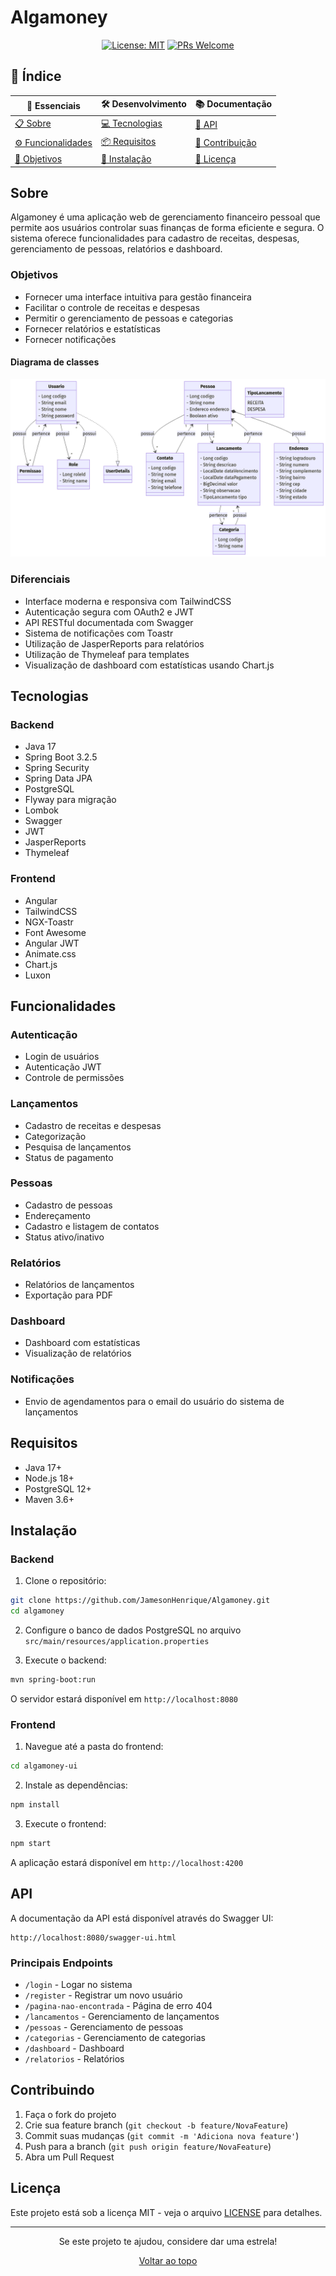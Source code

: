 # Algamoney

<div align="center">

[![License: MIT](https://img.shields.io/badge/License-MIT-yellow.svg)](https://opensource.org/licenses/MIT)
[![PRs Welcome](https://img.shields.io/badge/PRs-welcome-brightgreen.svg?style=flat-square)](http://makeapullrequest.com)

</div>

## 📑 Índice

<div align="center">

| 🌟 Essenciais                          | 🛠️ Desenvolvimento             | 📚 Documentação                  |
| -------------------------------------- | ------------------------------ | -------------------------------- |
| [📋 Sobre](#sobre)                     | [💻 Tecnologias](#tecnologias) | [📖 API](#api)                   |
| [⚙️ Funcionalidades](#funcionalidades) | [📦 Requisitos](#requisitos)   | [🤝 Contribuição](#contribuindo) |
| [🎯 Objetivos](#objetivos)             | [🔧 Instalação](#instalação)   | [📄 Licença](#licença)           |

</div>

## Sobre

Algamoney é uma aplicação web de gerenciamento financeiro pessoal que permite aos usuários controlar suas finanças de forma eficiente e segura. O sistema oferece funcionalidades para cadastro de receitas, despesas, gerenciamento de pessoas, relatórios e dashboard.

### Objetivos

- Fornecer uma interface intuitiva para gestão financeira
- Facilitar o controle de receitas e despesas
- Permitir o gerenciamento de pessoas e categorias
- Fornecer relatórios e estatísticas
- Fornecer notificações

#### Diagrama de classes
![Diagrama de classes](algamoney-ui/public/diagrama.png)

### Diferenciais

- Interface moderna e responsiva com TailwindCSS
- Autenticação segura com OAuth2 e JWT
- API RESTful documentada com Swagger
- Sistema de notificações com Toastr
- Utilização de JasperReports para relatórios
- Utilização de Thymeleaf para templates
- Visualização de dashboard com estatísticas usando Chart.js

## Tecnologias

### Backend

- Java 17
- Spring Boot 3.2.5
- Spring Security
- Spring Data JPA
- PostgreSQL
- Flyway para migração
- Lombok
- Swagger
- JWT
- JasperReports
- Thymeleaf



### Frontend

- Angular
- TailwindCSS
- NGX-Toastr
- Font Awesome
- Angular JWT
- Animate.css
- Chart.js
- Luxon

## Funcionalidades

### Autenticação

- Login de usuários
- Autenticação JWT
- Controle de permissões

### Lançamentos

- Cadastro de receitas e despesas
- Categorização
- Pesquisa de lançamentos
- Status de pagamento

### Pessoas

- Cadastro de pessoas
- Endereçamento
- Cadastro e listagem de contatos
- Status ativo/inativo

### Relatórios

- Relatórios de lançamentos
- Exportação para PDF

### Dashboard

- Dashboard com estatísticas
- Visualização de relatórios

### Notificações

- Envio de agendamentos para o email do usuário do sistema de lançamentos

## Requisitos

- Java 17+
- Node.js 18+
- PostgreSQL 12+
- Maven 3.6+

## Instalação

### Backend

1. Clone o repositório:

```bash
git clone https://github.com/JamesonHenrique/Algamoney.git
cd algamoney
```

2. Configure o banco de dados PostgreSQL no arquivo `src/main/resources/application.properties`

3. Execute o backend:

```bash
mvn spring-boot:run
```

O servidor estará disponível em `http://localhost:8080`

### Frontend

1. Navegue até a pasta do frontend:

```bash
cd algamoney-ui
```

2. Instale as dependências:

```bash
npm install
```

3. Execute o frontend:

```bash
npm start
```

A aplicação estará disponível em `http://localhost:4200`

## API

A documentação da API está disponível através do Swagger UI:

```
http://localhost:8080/swagger-ui.html
```

### Principais Endpoints

- `/login` - Logar no sistema
- `/register` - Registrar um novo usuário
- `/pagina-nao-encontrada` - Página de erro 404
- `/lancamentos` - Gerenciamento de lançamentos
- `/pessoas` - Gerenciamento de pessoas
- `/categorias` - Gerenciamento de categorias
- `/dashboard` - Dashboard
- `/relatorios` - Relatórios

## Contribuindo

1. Faça o fork do projeto
2. Crie sua feature branch (`git checkout -b feature/NovaFeature`)
3. Commit suas mudanças (`git commit -m 'Adiciona nova feature'`)
4. Push para a branch (`git push origin feature/NovaFeature`)
5. Abra um Pull Request

## Licença

Este projeto está sob a licença MIT - veja o arquivo [LICENSE](LICENSE) para detalhes.

---

<div align="center">

Se este projeto te ajudou, considere dar uma estrela!

[ Voltar ao topo](#algamoney)

</div>
